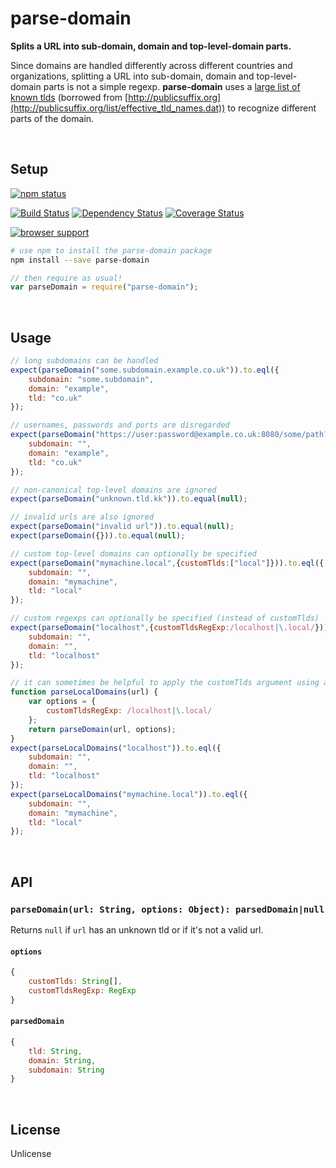parse-domain
========================================================================
**Splits a URL into sub-domain, domain and top-level-domain parts.**

Since domains are handled differently across different countries and organizations, splitting a URL into sub-domain, domain and top-level-domain parts is not a simple regexp. **parse-domain** uses a [large list of known tlds](https://github.com/peerigon/parse-domain/blob/master/lib/build/tld.txt) (borrowed from [http://publicsuffix.org](http://publicsuffix.org/list/effective_tld_names.dat)) to recognize different parts of the domain.

<br />

Setup
------------------------------------------------------------------------

[![npm status](https://nodei.co/npm/parse-domain.png?downloads=true&stars=true)](https://npmjs.org/package/parse-domain)

[![Build Status](https://travis-ci.org/peerigon/parse-domain.svg?branch=master)](https://travis-ci.org/peerigon/parse-domain)
[![Dependency Status](https://david-dm.org/peerigon/parse-domain.svg)](https://david-dm.org/peerigon/parse-domain)
[![Coverage Status](https://img.shields.io/coveralls/peerigon/parse-domain.svg)](https://coveralls.io/r/peerigon/parse-domain?branch=master)

[![browser support](https://ci.testling.com/peerigon/parse-domain.png)
](https://ci.testling.com/peerigon/parse-domain)

```sh
# use npm to install the parse-domain package
npm install --save parse-domain
```

```js
// then require as usual!
var parseDomain = require("parse-domain");
```

<br />

Usage
------------------------------------------------------------------------

```js
// long subdomains can be handled
expect(parseDomain("some.subdomain.example.co.uk")).to.eql({
    subdomain: "some.subdomain",
    domain: "example",
    tld: "co.uk"
});

// usernames, passwords and ports are disregarded
expect(parseDomain("https://user:password@example.co.uk:8080/some/path?and&query#hash")).to.eql({
    subdomain: "",
    domain: "example",
    tld: "co.uk"
});

// non-canonical top-level domains are ignored
expect(parseDomain("unknown.tld.kk")).to.equal(null);

// invalid urls are also ignored
expect(parseDomain("invalid url")).to.equal(null);
expect(parseDomain({})).to.equal(null);

// custom top-level domains can optionally be specified
expect(parseDomain("mymachine.local",{customTlds:["local"]})).to.eql({
    subdomain: "",
    domain: "mymachine",
    tld: "local"
});

// custom regexps can optionally be specified (instead of customTlds)
expect(parseDomain("localhost",{customTldsRegExp:/localhost|\.local/})).to.eql({
    subdomain: "",
    domain: "",
    tld: "localhost"
});

// it can sometimes be helpful to apply the customTlds argument using a helper function
function parseLocalDomains(url) {
    var options = {
        customTldsRegExp: /localhost|\.local/
    };
    return parseDomain(url, options);
}
expect(parseLocalDomains("localhost")).to.eql({
    subdomain: "",
    domain: "",
    tld: "localhost"
});
expect(parseLocalDomains("mymachine.local")).to.eql({
    subdomain: "",
    domain: "mymachine",
    tld: "local"
});
```

<br />

API
------------------------------------------------------------------------

### `parseDomain(url: String, options: Object): parsedDomain|null`

Returns `null` if `url` has an unknown tld or if it's not a valid url.

#### `options`
```js
{
    customTlds: String[],
    customTldsRegExp: RegExp
}
```

#### `parsedDomain`
```js
{
    tld: String,
    domain: String,
    subdomain: String
}
```

<br />

License
------------------------------------------------------------------------

Unlicense